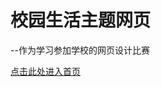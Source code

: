 # 校园生活主题网页
 --作为学习参加学校的网页设计比赛
 
[点击此处进入首页](http://htmlpreview.github.io/?https://github.com/M-XUANN/School-Lifes/blob/master/HomePage.html)
